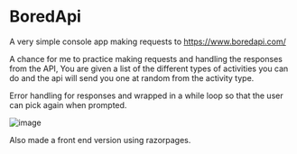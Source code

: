 # BoredApi
A very simple console app making requests to https://www.boredapi.com/

A chance for me to practice making requests and handling the responses from the API, You are given a list of the different types of activities you can do and the api will send you one at random from the activity type.

Error handling for responses and wrapped in a while loop so that the user can pick again when prompted. 

![image](https://github.com/Joshsilas/BoredApi/assets/137796554/83cc3023-7479-496c-88c2-3530e1d0f95d)

Also made a front end version using razorpages. 
